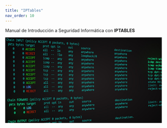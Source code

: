 ```yaml
---
title: "IPTables"
nav_order: 10
---
```


Manual de Introducción a Seguridad Informática con **IPTABLES**


![](images/iptables_filter.jpg)